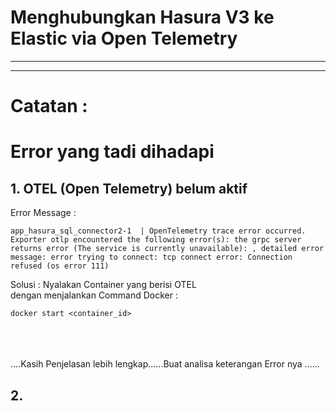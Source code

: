# Menghubungkan Hasura V3 ke Elastic via Open Telemetry



----------------------
----------------------
# Catatan :
# Error yang tadi dihadapi

## 1. OTEL (Open Telemetry) belum aktif
Error Message : 
```
app_hasura_sql_connector2-1  | OpenTelemetry trace error occurred. Exporter otlp encountered the following error(s): the grpc server returns error (The service is currently unavailable): , detailed error message: error trying to connect: tcp connect error: Connection refused (os error 111)
```
Solusi : Nyalakan Container yang berisi OTEL  <br/>
dengan menjalankan Command Docker :
```
docker start <container_id>
```

<br/> <br/> <br/>
....Kasih Penjelasan lebih lengkap......Buat analisa keterangan Error nya ......

## 2.
